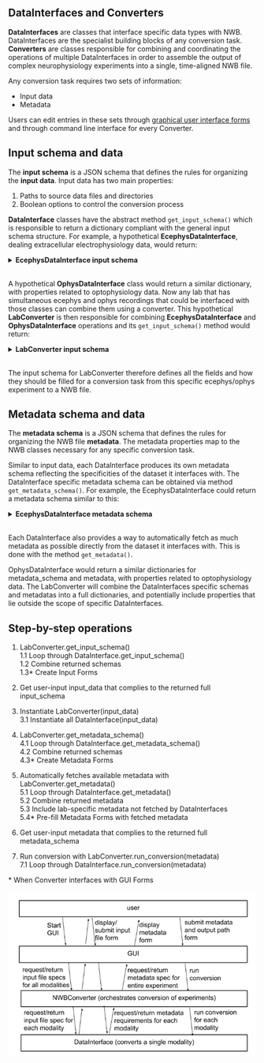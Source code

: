 ## DataInterfaces and Converters

**DataInterfaces** are classes that interface specific data types with NWB. DataInterfaces are the specialist building blocks of any conversion task. <br>
**Converters** are classes responsible for combining and coordinating the operations of multiple DataInterfaces in order to assemble the output of complex neurophysiology experiments into a single, time-aligned NWB file.

Any conversion task requires two sets of information:
- Input data
- Metadata

Users can edit entries in these sets through [graphical user interface forms](https://github.com/catalystneuro/nwb-web-gui) and through command line interface for every Converter.


## Input schema and data

The **input schema** is a JSON schema that defines the rules for organizing the **input data**. Input data has two main properties: <br>
1. Paths to source data files and directories
2. Boolean options to control the conversion process

**DataInterface** classes have the abstract method `get_input_schema()` which is responsible to return a dictionary compliant with the general input schema structure. For example, a hypothetical **EcephysDataInterface**, dealing extracellular electrophysiology data, would return:


<details>
<summary>
  <strong>EcephysDataInterface input schema</strong>
</summary>

```json
{
  "$schema": "http://json-schema.org/draft-07/schema#",
  "$id": "source.schema.json",
  "title": "Source data and conversion options",
  "description": "Schema for the source data and conversion options",
  "version": "0.1.0",
  "type": "object",
  "additionalProperties": false,
  "properties": {
    "source_data": {
      "title": "Source Data",
      "type": "object",
      "required": [
        "path_file_raw_ecephys",
        "path_dir_processed_ecephys"
      ],
      "properties": {
        "path_file_raw_ecephys": {
          "type": "string",
          "format": "file",
          "description": "path to raw ecephys data file"
        },
        "path_dir_processed_ecephys": {
          "type": "string",
          "format": "directory",
          "description": "path to directory containing processed ecephys data files"
        }
      }
    },
    "conversion_options": {
      "title": "Conversion Options",
      "type": "object",
      "properties": {
        "ecephys_option_1": {
          "type": "boolean",
          "default": true
        },
        "ecephys_option_2": {
          "type": "boolean",
          "default": true
        }
      }
    }
  }
}
```
</details>
<br>

A hypothetical **OphysDataInterface** class would return a similar dictionary, with properties related to optophysiology data. Now any lab that has simultaneous ecephys and ophys recordings that could be interfaced with those classes can combine them using a converter. This hypothetical **LabConverter** is then responsible for combining **EcephysDataInterface** and **OphysDataInterface** operations and its `get_input_schema()` method would return:

<details>
<summary>
  <strong>LabConverter input schema</strong>
</summary>

```json
{
  "$schema": "http://json-schema.org/draft-07/schema#",
  "$id": "source.schema.json",
  "title": "Source data and conversion options",
  "description": "Schema for the source data and conversion options",
  "version": "0.1.0",
  "type": "object",
  "additionalProperties": false,
  "properties": {
    "source_data": {
      "title": "Source Data",
      "type": "object",
      "required": [
        "path_file_raw_ecephys",
        "path_dir_processed_ecephys",
        "path_file_raw_ophys",
        "path_dir_processed_ophys"
      ],
      "properties": {
        "path_file_raw_ecephys": {
          "type": "string",
          "format": "file",
          "description": "path to raw ecephys data file"
        },
        "path_dir_processed_ecephys": {
          "type": "string",
          "format": "directory",
          "description": "path to directory containing processed ecephys data files"
        },
        "path_file_raw_ophys": {
          "type": "string",
          "format": "file",
          "description": "path to raw ophys data file"
        },
        "path_dir_processed_ophys": {
          "type": "string",
          "format": "file",
          "description": "path to file containing processed ophys data files"
        }
      }
    },
    "conversion_options": {
      "title": "Conversion Options",
      "type": "object",
      "properties": {
        "ecephys_option_1": {
          "type": "boolean",
          "default": true
        },
        "ecephys_option_2": {
          "type": "boolean",
          "default": true
        },
        "ophys_option_1": {
          "type": "boolean",
          "default": true
        },
        "ophys_option_2": {
          "type": "boolean",
          "default": true
        }
      }
    }
  }
}
```

</details>
<br>

The input schema for LabConverter therefore defines all the fields and how they should be filled for a conversion task from this specific ecephys/ophys experiment to a NWB file.


## Metadata schema and data

The **metadata schema** is a JSON schema that defines the rules for organizing the NWB file **metadata**. The metadata properties map to the NWB classes necessary for any specific conversion task.

Similar to input data, each DataInterface produces its own metadata schema reflecting the specificities of the dataset it interfaces with. The DataInterface specific metadata schema can be obtained via method `get_metadata_schema()`. For example, the EcephysDataInterface could return a metadata schema similar to this:

<details>
<summary>
  <strong>EcephysDataInterface metadata schema</strong>
</summary>

```json
{
  "$schema": "http://json-schema.org/draft-07/schema#",
  "$id": "metafile.schema.json",
  "title": "Metadata",
  "description": "Schema for the metadata",
  "version": "0.1.0",
  "type": "object",
  "required": ["NWBFile"],
  "additionalProperties": false,
  "properties": {
    "NWBFile": {
      "type": "object",
      "additionalProperties": false,
      "tag": "pynwb.file.NWBFile",
      "required": ["session_description", "identifier", "session_start_time"],
      "properties": {
        "session_description": {
          "type": "string",
          "format": "long",
          "description": "a description of the session where this data was generated"
        },
        "identifier": {
          "type": "string",
          "description": "a unique text identifier for the file"
        },
        "session_start_time": {
          "type": "string",
          "description": "the start date and time of the recording session",
          "format": "date-time"
        }
      }
    },
    "Ecephys": {
      "type": "object",
      "title": "Ecephys",
      "required": [],
      "properties": {
        "Device": {"$ref": "#/definitions/Device"},
        "ElectricalSeries_raw": {"$ref": "#/definitions/ElectricalSeries"},
        "ElectricalSeries_processed": {"$ref": "#/definitions/ElectricalSeries"},
        "ElectrodeGroup": {"$ref": "#/definitions/ElectrodeGroup"}
      }
    }
  }
}
```

</details>
<br>

Each DataInterface also provides a way to automatically fetch as much metadata as possible directly from the dataset it interfaces with. This is done with the method `get_metadata()`.

OphysDataInterface would return a similar dictionaries for metadata_schema and metadata, with properties related to optophysiology data. The LabConverter will combine the DataInterfaces specific schemas and metadatas into a full dictionaries, and potentially include properties that lie outside the scope of specific DataInterfaces.


## Step-by-step operations

1. LabConverter.get_input_schema()  
    1.1 Loop through DataInterface.get_input_schema()  
    1.2 Combine returned schemas  
    1.3* Create Input Forms  

2. Get user-input input_data that complies to the returned full input_schema

3. Instantiate LabConverter(input_data)  
    3.1 Instantiate all DataInterface(input_data)

4. LabConverter.get_metadata_schema()  
    4.1 Loop through DataInterface.get_metadata_schema()  
    4.2 Combine returned schemas  
    4.3* Create Metadata Forms  

5. Automatically fetches available metadata with LabConverter.get_metadata()  
    5.1 Loop through DataInterface.get_metadata()  
    5.2 Combine returned metadata  
    5.3 Include lab-specific metadata not fetched by DataInterfaces  
    5.4* Pre-fill Metadata Forms with fetched metadata  

6. Get user-input metadata that complies to the returned full metadata_schema  

7. Run conversion with LabConverter.run_conversion(metadata)  
    7.1 Loop through DataInterface.run_conversion(metadata)  

\* When Converter interfaces with GUI Forms

![](converter-gui-operations.png)
